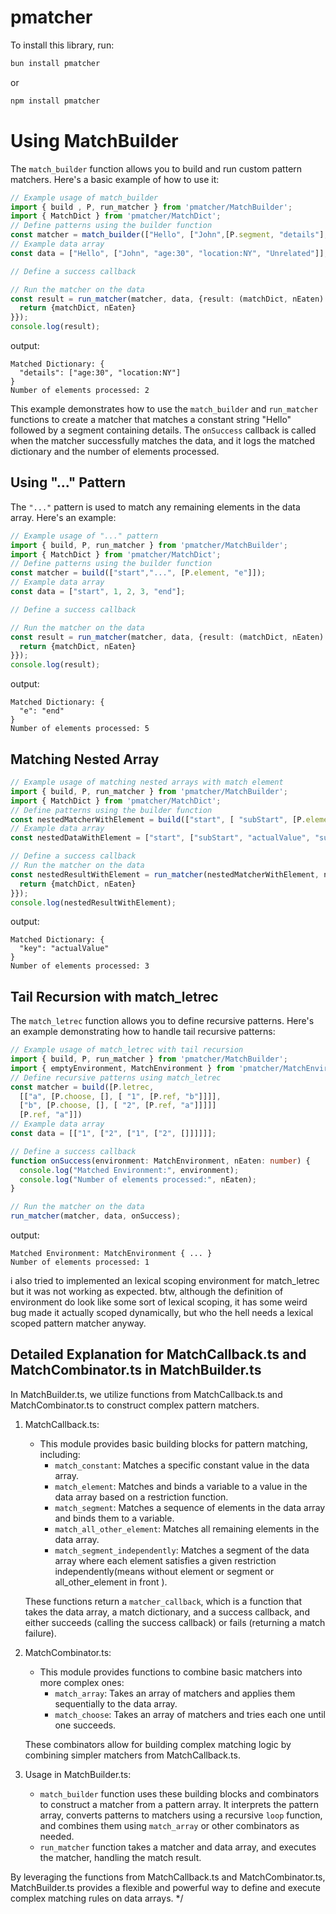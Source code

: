 # pmatcher

To install this library, run:
```bash
bun install pmatcher
```

or 

```bash
npm install pmatcher
```
 # Using MatchBuilder

The `match_builder` function allows you to build and run custom pattern matchers. Here's a basic example of how to use it:

```typescript
// Example usage of match_builder
import { build , P, run_matcher } from 'pmatcher/MatchBuilder';
import { MatchDict } from 'pmatcher/MatchDict';
// Define patterns using the builder function
const matcher = match_builder(["Hello", ["John",[P.segment, "details"], "Unrelated"]]);
// Example data array
const data = ["Hello", ["John", "age:30", "location:NY", "Unrelated"]];

// Define a success callback

// Run the matcher on the data
const result = run_matcher(matcher, data, {result: (matchDict, nEaten) => {
  return {matchDict, nEaten}
}});
console.log(result);
```

output:
```
Matched Dictionary: {
  "details": ["age:30", "location:NY"]
}
Number of elements processed: 2
```


This example demonstrates how to use the `match_builder` and `run_matcher` functions to create a matcher that matches a constant string "Hello" followed by a segment containing details. The `onSuccess` callback is called when the matcher successfully matches the data, and it logs the matched dictionary and the number of elements processed.

## Using "..." Pattern

The `"..."` pattern is used to match any remaining elements in the data array. Here's an example:
```typescript
// Example usage of "..." pattern
import { build, P, run_matcher } from 'pmatcher/MatchBuilder';
import { MatchDict } from 'pmatcher/MatchDict';
// Define patterns using the builder function
const matcher = build(["start","...", [P.element, "e"]]);
// Example data array
const data = ["start", 1, 2, 3, "end"];

// Define a success callback

// Run the matcher on the data
const result = run_matcher(matcher, data, {result: (matchDict, nEaten) => {
  return {matchDict, nEaten}
}});
console.log(result);
```
output:
```
Matched Dictionary: {
  "e": "end" 
}
Number of elements processed: 5
```


## Matching Nested Array
```typescript
// Example usage of matching nested arrays with match element
import { build, P, run_matcher } from 'pmatcher/MatchBuilder';
import { MatchDict } from 'pmatcher/MatchDict';
// Define patterns using the builder function
const nestedMatcherWithElement = build(["start", [ "subStart", [P.element, "key"], "subEnd"], "end"]);
// Example data array
const nestedDataWithElement = ["start", ["subStart", "actualValue", "subEnd"], "end"];

// Define a success callback
// Run the matcher on the data
const nestedResultWithElement = run_matcher(nestedMatcherWithElement, nestedDataWithElement, {result: (matchDict, nEaten) => {
  return {matchDict, nEaten}
}});
console.log(nestedResultWithElement);
```
output:
```
Matched Dictionary: {
  "key": "actualValue"
}
Number of elements processed: 3
```



## Tail Recursion with match_letrec

The `match_letrec` function allows you to define recursive patterns. Here's an example demonstrating how to handle tail recursive patterns:

```typescript
// Example usage of match_letrec with tail recursion
import { build, P, run_matcher } from 'pmatcher/MatchBuilder';
import { emptyEnvironment, MatchEnvironment } from 'pmatcher/MatchEnvironment';
// Define recursive patterns using match_letrec
const matcher = build([P.letrec,
  [["a", [P.choose, [], [ "1", [P.ref, "b"]]]],
  ["b", [P.choose, [], [ "2", [P.ref, "a"]]]]]
  [P.ref, "a"]])
// Example data array
const data = [["1", ["2", ["1", ["2", []]]]]];

// Define a success callback
function onSuccess(environment: MatchEnvironment, nEaten: number) {
  console.log("Matched Environment:", environment);
  console.log("Number of elements processed:", nEaten);
}

// Run the matcher on the data
run_matcher(matcher, data, onSuccess);

```


output:
```
Matched Environment: MatchEnvironment { ... }
Number of elements processed: 1
```

i also tried to implemented an lexical scoping environment for match_letrec but it was not working as expected.
btw, although the definition of environment do look like some sort of lexical scoping,
it has some weird bug made it actually scoped dynamically,
but who the hell needs a lexical scoped pattern matcher anyway.


## Detailed Explanation for MatchCallback.ts and MatchCombinator.ts in MatchBuilder.ts


In MatchBuilder.ts, we utilize functions from MatchCallback.ts and MatchCombinator.ts to construct complex pattern matchers.

1. MatchCallback.ts:
   - This module provides basic building blocks for pattern matching, including:
     - `match_constant`: Matches a specific constant value in the data array.
     - `match_element`: Matches and binds a variable to a value in the data array based on a restriction function.
     - `match_segment`: Matches a sequence of elements in the data array and binds them to a variable.
     - `match_all_other_element`: Matches all remaining elements in the data array.
     - `match_segment_independently`: Matches a segment of the data array where each element satisfies a given restriction independently(means without element or segment or all_other_element in front ).
   


   These functions return a `matcher_callback`, which is a function that takes the data array, a match dictionary, and a success callback, and either succeeds (calling the success callback) or fails (returning a match failure).

2. MatchCombinator.ts:
   - This module provides functions to combine basic matchers into more complex ones:
     - `match_array`: Takes an array of matchers and applies them sequentially to the data array.
     - `match_choose`: Takes an array of matchers and tries each one until one succeeds.

   These combinators allow for building complex matching logic by combining simpler matchers from MatchCallback.ts.

3. Usage in MatchBuilder.ts:
   - `match_builder` function uses these building blocks and combinators to construct a matcher from a pattern array. It interprets the pattern array, converts patterns to matchers using a recursive `loop` function, and combines them using `match_array` or other combinators as needed.
   - `run_matcher` function takes a matcher and data array, and executes the matcher, handling the match result.

By leveraging the functions from MatchCallback.ts and MatchCombinator.ts, MatchBuilder.ts provides a flexible and powerful way to define and execute complex matching rules on data arrays.
*/

